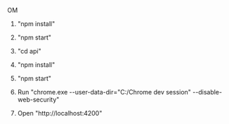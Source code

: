 OM

1. "npm install"

2. "npm start"

3. "cd api"

4. "npm install"

5. "npm start"

6. Run "chrome.exe --user-data-dir="C:/Chrome dev session" --disable-web-security"

7. Open "http://localhost:4200"